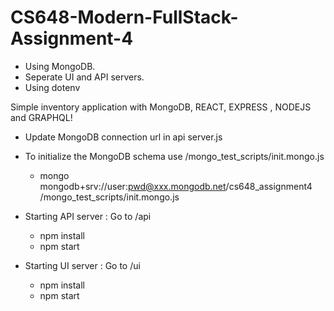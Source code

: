 # CS648-Modern-FullStack-Assignment-4
- Using MongoDB.
- Seperate UI and API servers.
- Using dotenv

Simple inventory application with MongoDB, REACT, EXPRESS , NODEJS and GRAPHQL!

- Update MongoDB connection url in api server.js
- To initialize the MongoDB schema use /mongo_test_scripts/init.mongo.js
    - mongo mongodb+srv://user:pwd@xxx.mongodb.net/cs648_assignment4 /mongo_test_scripts/init.mongo.js

- Starting API server : Go to /api
    - npm install
    - npm start

- Starting UI server : Go to /ui
    - npm install
    - npm start
